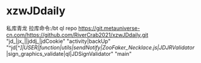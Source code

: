 # xzwJDdaily
私库青龙
拉库命令:/bt
ql repo https://git.metauniverse-cn.com/https://github.com/RiverCrab2021/xzwJDdaily.git "jd_|jx_||jddj_|jdCookie" "activity|backUp" "^jd[^_]|USER|function|utils|sendNotify|ZooFaker_Necklace.js|JDJRValidator_|sign_graphics_validate|ql|JDSignValidator" "main"
